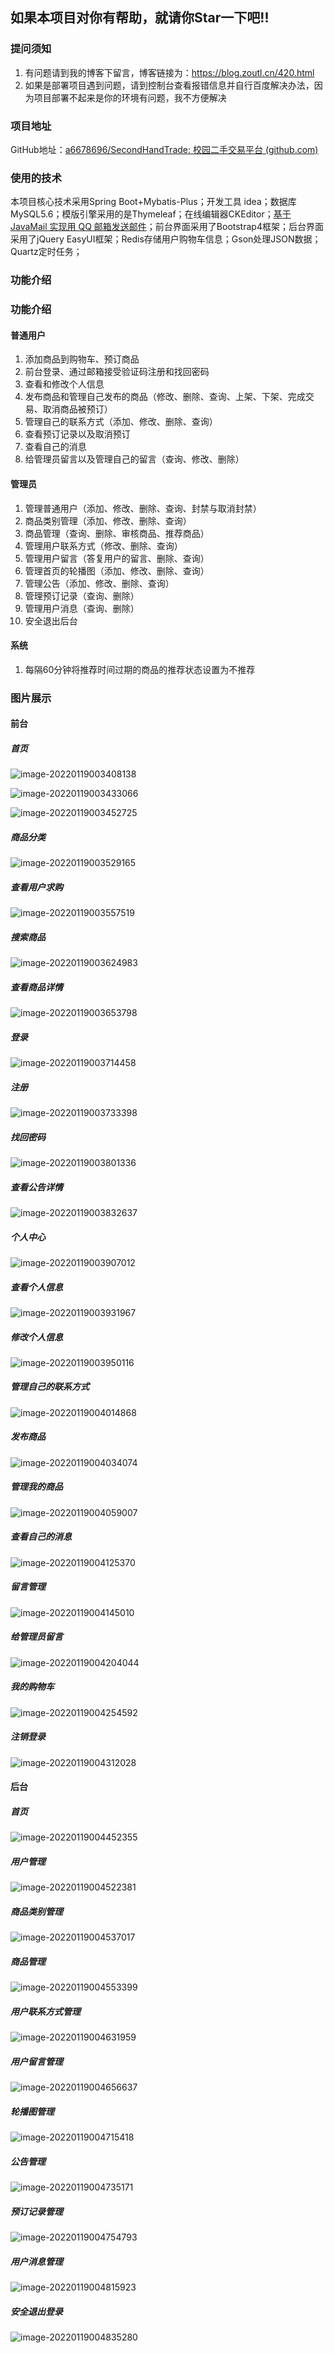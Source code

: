 ## 如果本项目对你有帮助，就请你Star一下吧!!

### 提问须知

1) 有问题请到我的博客下留言，博客链接为：https://blog.zoutl.cn/420.html 
2) 如果是部署项目遇到问题，请到控制台查看报错信息并自行百度解决办法，因为项目部署不起来是你的环境有问题，我不方便解决

### 项目地址

GitHub地址：[a6678696/SecondHandTrade: 校园二手交易平台 (github.com)](https://github.com/a6678696/SecondHandTrade)

### 使用的技术

本项目核心技术采用Spring Boot+Mybatis-Plus；开发工具 idea；数据库MySQL5.6；模版引擎采用的是Thymeleaf；在线编辑器CKEditor；[基于 JavaMail 实现用 QQ 邮箱发送邮件](https://blog.zoutl.cn/64.html)；前台界面采用了Bootstrap4框架；后台界面采用了jQuery EasyUI框架；Redis存储用户购物车信息；Gson处理JSON数据；Quartz定时任务；

### 功能介绍

### 功能介绍

#### 普通用户

1. 添加商品到购物车、预订商品
2. 前台登录、通过邮箱接受验证码注册和找回密码
3. 查看和修改个人信息
4. 发布商品和管理自己发布的商品（修改、删除、查询、上架、下架、完成交易、取消商品被预订）
5. 管理自己的联系方式（添加、修改、删除、查询）
6. 查看预订记录以及取消预订
7. 查看自己的消息
8. 给管理员留言以及管理自己的留言（查询、修改、删除）

#### 管理员

1. 管理普通用户（添加、修改、删除、查询、封禁与取消封禁）
2. 商品类别管理（添加、修改、删除、查询）
3. 商品管理（查询、删除、审核商品、推荐商品）
4. 管理用户联系方式（修改、删除、查询）
5. 管理用户留言（答复用户的留言、删除、查询）
6. 管理首页的轮播图（添加、修改、删除、查询）
7. 管理公告（添加、修改、删除、查询）
8. 管理预订记录（查询、删除）
9. 管理用户消息（查询、删除）
10. 安全退出后台

#### 系统

1. 每隔60分钟将推荐时间过期的商品的推荐状态设置为不推荐

### 图片展示

#### 前台

##### 首页

![image-20220119003408138](https://image.zoutl.cn/hexo-blog/blogImage/image-20220119003408138.png)

![image-20220119003433066](https://image.zoutl.cn/hexo-blog/blogImage/image-20220119003433066.png)

![image-20220119003452725](https://image.zoutl.cn/hexo-blog/blogImage/image-20220119003452725.png)

##### 商品分类

![image-20220119003529165](https://image.zoutl.cn/hexo-blog/blogImage/image-20220119003529165.png)

##### 查看用户求购

![image-20220119003557519](https://image.zoutl.cn/hexo-blog/blogImage/image-20220119003557519.png)

##### 搜索商品

![image-20220119003624983](https://image.zoutl.cn/hexo-blog/blogImage/image-20220119003624983.png)

##### 查看商品详情

![image-20220119003653798](https://image.zoutl.cn/hexo-blog/blogImage/image-20220119003653798.png)

##### 登录

![image-20220119003714458](https://image.zoutl.cn/hexo-blog/blogImage/image-20220119003714458.png)

##### 注册

![image-20220119003733398](https://image.zoutl.cn/hexo-blog/blogImage/image-20220119003733398.png)

##### 找回密码

![image-20220119003801336](https://image.zoutl.cn/hexo-blog/blogImage/image-20220119003801336.png)

##### 查看公告详情

![image-20220119003832637](https://image.zoutl.cn/hexo-blog/blogImage/image-20220119003832637.png)

##### 个人中心

![image-20220119003907012](https://image.zoutl.cn/hexo-blog/blogImage/image-20220119003907012.png)

##### 查看个人信息

![image-20220119003931967](https://image.zoutl.cn/hexo-blog/blogImage/image-20220119003931967.png)

##### 修改个人信息

![image-20220119003950116](https://image.zoutl.cn/hexo-blog/blogImage/image-20220119003950116.png)

##### 管理自己的联系方式

![image-20220119004014868](https://image.zoutl.cn/hexo-blog/blogImage/image-20220119004014868.png)

##### 发布商品

![image-20220119004034074](https://image.zoutl.cn/hexo-blog/blogImage/image-20220119004034074.png)

##### 管理我的商品

![image-20220119004059007](https://image.zoutl.cn/hexo-blog/blogImage/image-20220119004059007.png)

##### 查看自己的消息

![image-20220119004125370](https://image.zoutl.cn/hexo-blog/blogImage/image-20220119004125370.png)

##### 留言管理

![image-20220119004145010](https://image.zoutl.cn/hexo-blog/blogImage/image-20220119004145010.png)

##### 给管理员留言

![image-20220119004204044](https://image.zoutl.cn/hexo-blog/blogImage/image-20220119004204044.png)

##### 我的购物车

![image-20220119004254592](https://image.zoutl.cn/hexo-blog/blogImage/image-20220119004254592.png)

##### 注销登录

![image-20220119004312028](https://image.zoutl.cn/hexo-blog/blogImage/image-20220119004312028.png)

#### 后台

##### 首页

![image-20220119004452355](https://image.zoutl.cn/hexo-blog/blogImage/image-20220119004452355.png)

##### 用户管理

![image-20220119004522381](https://image.zoutl.cn/hexo-blog/blogImage/image-20220119004522381.png)

##### 商品类别管理

![image-20220119004537017](https://image.zoutl.cn/hexo-blog/blogImage/image-20220119004537017.png)

##### 商品管理

![image-20220119004553399](https://image.zoutl.cn/hexo-blog/blogImage/image-20220119004553399.png)

##### 用户联系方式管理

![image-20220119004631959](https://image.zoutl.cn/hexo-blog/blogImage/image-20220119004631959.png)

##### 用户留言管理

![image-20220119004656637](https://image.zoutl.cn/hexo-blog/blogImage/image-20220119004656637.png)

##### 轮播图管理

![image-20220119004715418](https://image.zoutl.cn/hexo-blog/blogImage/image-20220119004715418.png)

##### 公告管理

![image-20220119004735171](https://image.zoutl.cn/hexo-blog/blogImage/image-20220119004735171.png)

##### 预订记录管理

![image-20220119004754793](https://image.zoutl.cn/hexo-blog/blogImage/image-20220119004754793.png)

##### 用户消息管理

![image-20220119004815923](https://image.zoutl.cn/hexo-blog/blogImage/image-20220119004815923.png)

##### 安全退出登录

![image-20220119004835280](https://image.zoutl.cn/hexo-blog/blogImage/image-20220119004835280.png)

